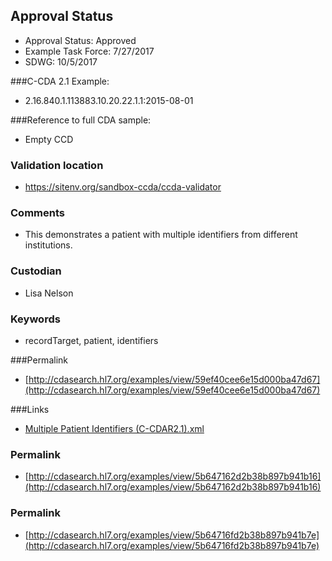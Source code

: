 ## Approval Status

* Approval Status: Approved
* Example Task Force: 7/27/2017
* SDWG: 10/5/2017

###C-CDA 2.1 Example: 
* 2.16.840.1.113883.10.20.22.1.1:2015-08-01

###Reference to full CDA sample:
* Empty CCD



### Validation location
* https://sitenv.org/sandbox-ccda/ccda-validator

### Comments 
* This demonstrates a patient with multiple identifiers from different institutions.

### Custodian
* Lisa Nelson

### Keywords
* recordTarget, patient, identifiers



###Permalink 

* [http://cdasearch.hl7.org/examples/view/59ef40cee6e15d000ba47d67](http://cdasearch.hl7.org/examples/view/59ef40cee6e15d000ba47d67)

###Links 

* [Multiple Patient Identifiers (C-CDAR2.1).xml](https://github.com/HL7/C-CDA-Examples/tree/master/Header/Multiple%20Patient%20Identifiers/Multiple%20Patient%20Identifiers%20%28C-CDAR2.1%29.xml)


### Permalink 

* [http://cdasearch.hl7.org/examples/view/5b647162d2b38b897b941b16](http://cdasearch.hl7.org/examples/view/5b647162d2b38b897b941b16)

### Permalink 

* [http://cdasearch.hl7.org/examples/view/5b64716fd2b38b897b941b7e](http://cdasearch.hl7.org/examples/view/5b64716fd2b38b897b941b7e)